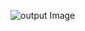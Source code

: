 ![output Image](https://user-images.githubusercontent.com/94179626/143179045-22c0f12f-4bd0-4b21-9315-1bf400159e54.jpeg)

